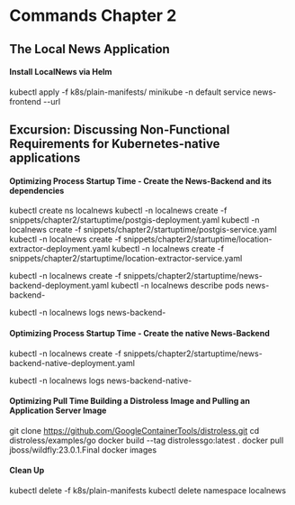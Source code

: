 # Commands Chapter 2

## The Local News Application
#### Install LocalNews via Helm
kubectl apply -f k8s/plain-manifests/
minikube -n default service news-frontend --url
## Excursion: Discussing Non-Functional Requirements for Kubernetes-native applications
#### Optimizing Process Startup Time - Create the News-Backend and its dependencies
kubectl create ns localnews
kubectl -n localnews create -f snippets/chapter2/startuptime/postgis-deployment.yaml
kubectl -n localnews create -f snippets/chapter2/startuptime/postgis-service.yaml
kubectl -n localnews create -f snippets/chapter2/startuptime/location-extractor-deployment.yaml
kubectl -n localnews create -f snippets/chapter2/startuptime/location-extractor-service.yaml

kubectl -n localnews create -f snippets/chapter2/startuptime/news-backend-deployment.yaml
kubectl -n localnews describe pods news-backend-<your-id>

kubectl -n localnews logs news-backend-<your-id>
#### Optimizing Process Startup Time - Create the native News-Backend
kubectl -n localnews create -f snippets/chapter2/startuptime/news-backend-native-deployment.yaml

kubectl -n localnews logs news-backend-native-<your-id>
#### Optimizing Pull Time Building a Distroless Image and Pulling an Application Server Image
git clone https://github.com/GoogleContainerTools/distroless.git
cd distroless/examples/go
docker build --tag distrolessgo:latest .
docker pull jboss/wildfly:23.0.1.Final
docker images

#### Clean Up
kubectl delete -f k8s/plain-manifests
kubectl delete namespace localnews






